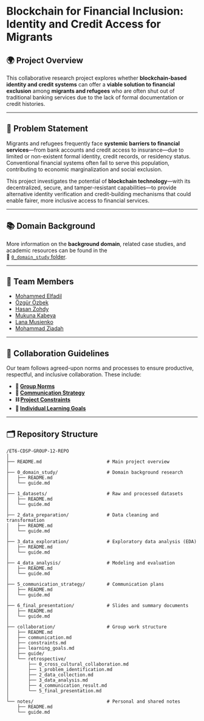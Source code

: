 # Blockchain for Financial Inclusion: Identity and Credit Access for Migrants

## 🌍 Project Overview

This collaborative research project explores whether
**blockchain-based identity and credit systems** can offer a
**viable solution to financial exclusion** among
**migrants and refugees** who are often shut out of traditional banking services
due to the lack of formal documentation or credit histories.

---

## 🧩 Problem Statement

Migrants and refugees frequently face **systemic barriers to financial
services**—from bank accounts and credit access to insurance—due to limited or
non-existent formal identity, credit records, or residency status. Conventional
financial systems often fail to serve this population, contributing to economic
marginalization and social exclusion.

This project investigates the potential of **blockchain technology**—with its
decentralized, secure, and tamper-resistant capabilities—to provide alternative
identity verification and credit-building mechanisms that could enable fairer,
more inclusive access to financial services.

---

## 📚 Domain Background

More information on the **background domain**, related case studies, and
academic resources can be found in the  
📁 [`0_domain_study` folder][domain_study].

---

## 👥 Team Members

- [Mohammed Elfadil](https://github.com/Moealfadil)
- [Özgür Özbek](https://github.com/ozgurozbekuk)
- [Hasan Zohdy](https://github.com/Hasan-Z)
- [Mukuna Kabeya](https://github.com/kerthnorth)
- [Lana Musienko](https://github.com/lanamusienko)
- [Mohammad Ziadah](https://github.com/mohamad-755)

---

## 🔧 Collaboration Guidelines

Our team follows agreed-upon norms and processes to ensure productive,
respectful, and inclusive collaboration. These include:

- **🧭 [Group Norms][norms]**  
- **💬 [Communication Strategy][communication]**  
- **⛓ [Project Constraints][constraints]**  
- **🎯 [Individual Learning Goals][goals]**

---

## 🗂️ Repository Structure

```plaintext
/ET6-CDSP-GROUP-12-REPO
│
├── README.md                        # Main project overview
│
├── 0_domain_study/                  # Domain background research
│   ├── README.md
│   └── guide.md
│
├── 1_datasets/                      # Raw and processed datasets
│   ├── README.md
│   └── guide.md
│
├── 2_data_preparation/              # Data cleaning and transformation
│   ├── README.md
│   └── guide.md
│
├── 3_data_exploration/              # Exploratory data analysis (EDA)
│   ├── README.md
│   └── guide.md
│
├── 4_data_analysis/                 # Modeling and evaluation
│   ├── README.md
│   └── guide.md
│
├── 5_communication_strategy/        # Communication plans
│   ├── README.md
│   └── guide.md
│
├── 6_final_presentation/            # Slides and summary documents
│   ├── README.md
│   └── guide.md
│
├── collaboration/                   # Group work structure
│   ├── README.md
│   ├── communication.md
│   ├── constraints.md
│   ├── learning_goals.md
│   ├── guide/
│   └── retrospective/
│       ├── 0_cross_cultural_collaboration.md
│       ├── 1_problem_identification.md
│       ├── 2_data_collection.md
│       ├── 3_data_analysis.md
│       ├── 4_communication_result.md
│       └── 5_final_presentation.md
│
└── notes/                           # Personal and shared notes
    ├── README.md
    └── guide.md
```
<!-- Reference-style links -->
[domain_study]: https://github.com/MIT-Emerging-Talent/ET6-CDSP-group-12-repo/tree/main/0_domain_study
[norms]: https://github.com/MIT-Emerging-Talent/ET6-CDSP-group-12-repo/blob/main/collaboration/README.md
[communication]: https://github.com/MIT-Emerging-Talent/ET6-CDSP-group-12-repo/blob/main/collaboration/communication.md
[constraints]: https://github.com/MIT-Emerging-Talent/ET6-CDSP-group-12-repo/blob/main/collaboration/constraints.md
[goals]: https://github.com/MIT-Emerging-Talent/ET6-CDSP-group-12-repo/blob/main/collaboration/learning_goals.md
